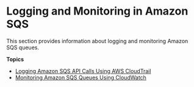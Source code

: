 # Logging and Monitoring in Amazon SQS<a name="sqs-logging-monitoring"></a>

This section provides information about logging and monitoring Amazon SQS queues\.

**Topics**
+ [Logging Amazon SQS API Calls Using AWS CloudTrail](sqs-logging-using-cloudtrail.md)
+ [Monitoring Amazon SQS Queues Using CloudWatch](sqs-monitoring-using-cloudwatch.md)